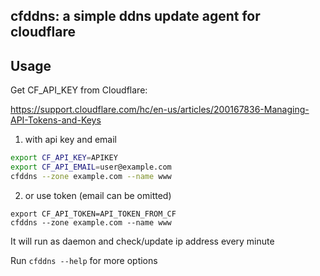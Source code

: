 ## cfddns: a simple ddns update agent for cloudflare

## Usage

Get CF_API_KEY from Cloudflare: 

https://support.cloudflare.com/hc/en-us/articles/200167836-Managing-API-Tokens-and-Keys

1. with api key and email

```sh
export CF_API_KEY=APIKEY
export CF_API_EMAIL=user@example.com
cfddns --zone example.com --name www
```

2. or use token (email can be omitted)
```
export CF_API_TOKEN=API_TOKEN_FROM_CF
cfddns --zone example.com --name www
```

It will run as daemon and check/update ip address every minute

Run `cfddns --help` for more options
